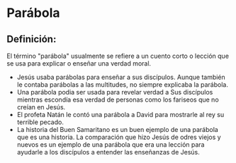 # Parábola

## Definición: 

El término "parábola" usualmente se refiere a un cuento corto o lección que se usa para explicar o enseñar una verdad moral.

* Jesús usaba parábolas para enseñar a sus discípulos. Aunque también le contaba parábolas a las multitudes, no siempre explicaba la parábola.
* Una parábola podia ser usada para revelar verdad a Sus discípulos mientras escondía esa verdad de personas como los fariseos que no creían en Jesús.
* El profeta Natán le contó una parábola a David para mostrarle al rey su terrible pecado.
* La historia del Buen Samaritano es un buen ejemplo de una parábola que es una historia.  La comparación que hizo Jesús de odres viejos y nuevos es un ejemplo de una parábola que era una lección para ayudarle a los discípulos a entender las enseñanzas de Jesús.

